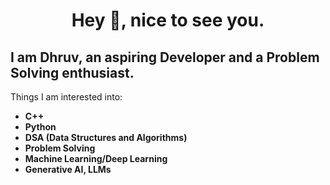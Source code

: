 <h1 align="center">Hey 👋, nice to see you.</h1>
<h2 align="left"><b>I am Dhruv, an aspiring Developer and a Problem Solving enthusiast.</b></h2>

<p align="left">Things I am interested into:</b></p>
<ul>
  <li><b>C++</b></li>
  <li><b>Python</b></li>
  <li><b>DSA (Data Structures and Algorithms)</b></li>
  <li><b>Problem Solving</b></li>
  <li><b>Machine Learning/Deep Learning</b></li>
  <li><b>Generative AI, LLMs</b></li>
</ul>


